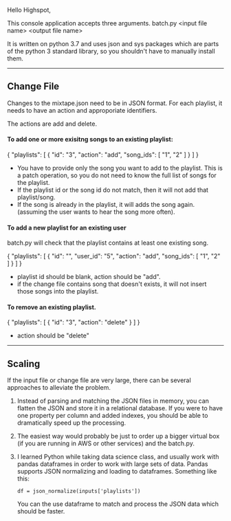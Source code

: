 Hello Highspot,

This console application accepts three arguments. 
batch.py \<input file name> \<output file name>

It is written on python 3.7 and uses json and sys packages which are parts of the python 3 standard library, so you shouldn't have to manually install them.

---

## Change File
Changes to the mixtape.json need to be in JSON format. For each playlist, it needs to have an action and approporiate identifiers.

The actions are add and delete.

#### To add one or more exisitng songs to an existing playlist:

{
    "playlists": [
        {
            "id": "3",
            "action": "add",
            "song_ids": [
                "1",
                "2"
            ]
        }
    ]
}

* You have to provide only the song you want to add to the playlist. This is a patch operation, so you do not need to know the full list of songs for the playlist.
* If the playlist id or the song id do not match, then it will not add that playlist/song.
* If the song is already in the playlist, it will adds the song again. (assuming the user wants to hear the song more often).

#### To add a new playlist for an existing user 
batch.py will check that the playlist contains at least one existing song.

{
    "playlists": [
        {
            "id": "",
            "user_id": "5", 
            "action": "add",
            "song_ids": [
                "1",
                "2"
            ]
        }
    ]
}

* playlist id should be blank, action should be "add".
* if the change file contains song that doesn't exists, it will not insert those songs into the playlist.

#### To remove an existing playlist.

{
    "playlists": [
        {
            "id": "3", 
            "action": "delete"
        }
    ]
}

* action should be "delete"

---


## Scaling

If the input file or change file are very large, there can be several approaches to alleviate the problem.

1. Instead of parsing and matching the JSON files in memory, you can flatten the JSON and store it in a relational database. If you were to have one property per column and added indexes, you should be able to dramatically speed up the processing. 

2. The easiest way would probably be just to order up a bigger virtual box (if you are running in AWS or other services) and the batch.py. 

3. I learned Python while taking data science class, and usually work with pandas dataframes in order to work with large sets of data. Pandas supports JSON normalizing and loading to dataframes. Something like this: 

    ``` df = json_normalize(inputs['playlists']) ```

    You can the use dataframe to match and process the JSON data which should be faster.
